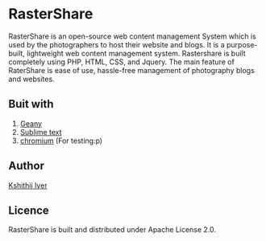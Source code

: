 # RasterShare
RasterShare is an open-source web content management System which is used by the photographers to host their website and blogs. It is a
purpose-built, lightweight web content management system. Rastershare is built completely using PHP, HTML, CSS, and Jquery. The
main feature of RaterShare is ease of use, hassle-free management of photography blogs and websites. 



## Buit with
1. [Geany](https://www.geany.org/Main/HomePage)
2. [Sublime text](https://www.sublimetext.com/)
3. [chromium](https://www.chromium.org/Home) (For testing:p)

## Author
[Kshithij Iyer](https://www.linkedin.com/in/kshithij-iyer/)

## Licence 
RasterShare is built and distributed under Apache License 2.0.
